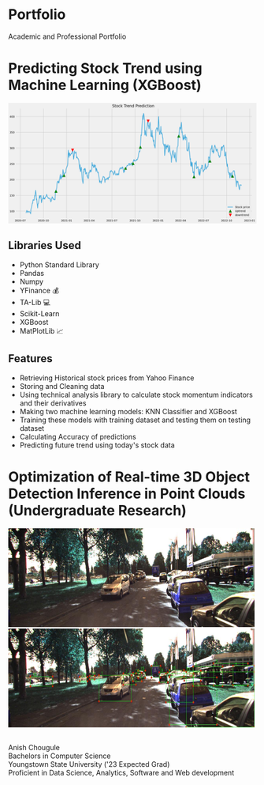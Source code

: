 # Portfolio
Academic and Professional Portfolio

# Predicting Stock Trend using Machine Learning (XGBoost)

![Prediction Sample Image](https://github.com/anish-chougule/portfolio/blob/main/Stock%20Trend%20Predictor/stock_trend_prediction.png)

## Libraries Used

- Python Standard Library
- Pandas
- Numpy
- YFinance :moneybag:
- TA-Lib  :computer:
- Scikit-Learn
- XGBoost
- MatPlotLib  :chart_with_upwards_trend:

## Features

- Retrieving Historical stock prices from Yahoo Finance
- Storing and Cleaning data
- Using technical analysis library to calculate stock momentum indicators and their derivatives
- Making two machine learning models: KNN Classifier and XGBoost
- Training these models with training dataset and testing them on testing dataset
- Calculating Accuracy of predictions
- Predicting future trend using today's stock data

# Optimization of Real-time 3D Object Detection Inference in Point Clouds (Undergraduate Research)

<p float="left">
  <img src="https://github.com/anish-chougule/portfolio/blob/main/Undergraduate%20Research/Actual.jpg" width="500" height="200" />
  <img src="https://github.com/anish-chougule/portfolio/blob/main/Undergraduate%20Research/Modified.jpg" width="500" height="200" />
</p>

##

Anish Chougule  
Bachelors in Computer Science  
Youngstown State University ('23 Expected Grad)  
Proficient in Data Science, Analytics, Software and Web development  
